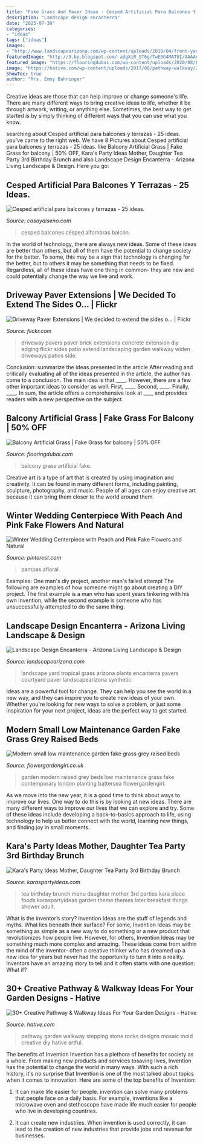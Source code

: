 ```yaml
---
title: "Fake Grass And Paver Ideas - Cesped Artificial Para Balcones Y Terrazas"
description: "Landscape design encanterra"
date: "2023-07-30"
categories:
- "ideas"
tags: ["ideas"]
images:
- "http://www.landscapearizona.com/wp-content/uploads/2018/04/front-yard-synthetic-grass-pavers-plants-sm-1024x576.jpg"
featuredImage: "http://3.bp.blogspot.com/-adgXiR_ST6g/TwE9G4MATUI/AAAAAAAADgY/XnwQ4Jy6fhY/s1600/IMG_7663.JPG"
featured_image: "https://flooringdubai.com/wp-content/uploads/2020/08/Balcony-2.jpg"
image: "https://hative.com/wp-content/uploads/2017/06/pathway-walkway/23-pathway-walkway-diy-ideas-tutorials.jpg"
ShowToc: true
author: "Mrs. Emmy Bahringer"
---
```



Creative ideas are those that can help improve or change someone's life. There are many different ways to bring creative ideas to life, whether it be through artwork, writing, or anything else. Sometimes, the best way to get started is by simply thinking of different ways that you can use what you know.

	

		
searching about Cesped artificial para balcones y terrazas - 25 ideas. you've came to the right web. We have 8 Pictures about Cesped artificial para balcones y terrazas - 25 ideas. like Balcony Artificial Grass | Fake Grass for balcony | 50% OFF, Kara&#039;s Party Ideas Mother, Daughter Tea Party 3rd Birthday Brunch and also Landscape Design Encanterra - Arizona Living Landscape &amp; Design. Here you go:
		
    
## Cesped Artificial Para Balcones Y Terrazas - 25 Ideas.

<img loading=lazy src="https://casaydiseno.com/wp-content/uploads/2016/01/balcones-pequelños-alfombras-cesped.jpg" onerror="this.onerror=null;this.src='https://tse1.mm.bing.net/th?id=OIP.CEk5xyoWgUS5I-o9Gzt9bAHaLH&amp;pid=15.1';" alt="Cesped artificial para balcones y terrazas - 25 ideas.">

_Source: casaydiseno.com_

>cesped balcones césped alfombras balcón. 

	

In the world of technology, there are always new ideas. Some of these ideas are better than others, but all of them have the potential to change society for the better. To some, this may be a sign that technology is changing for the better, but to others it may be something that needs to be fixed. Regardless, all of these ideas have one thing in common- they are new and could potentially change the way we live and work.

    
## Driveway Paver Extensions | We Decided To Extend The Sides O… | Flickr

<img loading=lazy src="https://c1.staticflickr.com/3/2713/4375935512_9e17ddd639_b.jpg" onerror="this.onerror=null;this.src='https://tse4.mm.bing.net/th?id=OIP.TUCRxJMWsCfyaHxjIivxdAHaJ4&amp;pid=15.1';" alt="Driveway Paver Extensions | We decided to extend the sides o… | Flickr">

_Source: flickr.com_

>driveway pavers paver brick extensions concrete extension diy edging flickr sides patio extend landscaping garden walkway widen driveways patios side. 

	

Conclusion: summarize the ideas presented in the article
After reading and critically evaluating all of the ideas presented in the article, the author has come to a conclusion. The main idea is that ____. However, there are a few other important ideas to consider as well. First, ____. Second, ____. Finally, ____. In sum, the article offers a comprehensive look at ____ and provides readers with a new perspective on the subject.

    
## Balcony Artificial Grass | Fake Grass For Balcony | 50% OFF

<img loading=lazy src="https://flooringdubai.com/wp-content/uploads/2020/08/Balcony-2.jpg" onerror="this.onerror=null;this.src='https://tse1.mm.bing.net/th?id=OIP.bizKSPnMa-1WdRBwSUf3SAHaHa&amp;pid=15.1';" alt="Balcony Artificial Grass | Fake Grass for balcony | 50% OFF">

_Source: flooringdubai.com_

>balcony grass artificial fake. 

	

Creative art is a type of art that is created by using imagination and creativity. It can be found in many different forms, including painting, sculpture, photography, and music. People of all ages can enjoy creative art because it can bring them closer to the world around them.

    
## Winter Wedding Centerpiece With Peach And Pink Fake Flowers And Natural

<img loading=lazy src="https://i.pinimg.com/736x/c0/8f/48/c08f48e6dac0095020351a539d1ad3d0.jpg" onerror="this.onerror=null;this.src='https://tse3.mm.bing.net/th?id=OIP.dqWlb-d5fokBz9v7HsakSQHaLG&amp;pid=15.1';" alt="Winter Wedding Centerpiece with Peach and Pink Fake Flowers and Natural">

_Source: pinterest.com_

>pampas afloral. 

	

Examples: One man's diy project, another man's failed attempt
The following are examples of how someone might go about creating a DIY project. The first example is a man who has spent years tinkering with his own invention, while the second example is someone who has unsuccessfully attempted to do the same thing.

    
## Landscape Design Encanterra - Arizona Living Landscape &amp; Design

<img loading=lazy src="http://www.landscapearizona.com/wp-content/uploads/2018/04/front-yard-synthetic-grass-pavers-plants-sm-1024x576.jpg" onerror="this.onerror=null;this.src='https://tse3.mm.bing.net/th?id=OIP.-1ztofFK88n64HEzpesoJgHaEK&amp;pid=15.1';" alt="Landscape Design Encanterra - Arizona Living Landscape &amp; Design">

_Source: landscapearizona.com_

>landscape yard tropical grass arizona plants encanterra pavers courtyard paver landscapearizona synthetic. 

	

Ideas are a powerful tool for change. They can help you see the world in a new way, and they can inspire you to create new ideas of your own. Whether you're looking for new ways to solve a problem, or just some inspiration for your next project, ideas are the perfect way to get started.

    
## Modern Small Low Maintenance Garden Fake Grass Grey Raised Beds

<img loading=lazy src="http://flowergardengirl.co.uk/wp-content/uploads/2016/02/modern-small-low-maintenance-garden-fake-grass-grey-raised-beds-contemporary-planting-fulham-london-1024x576.jpg" onerror="this.onerror=null;this.src='https://tse3.mm.bing.net/th?id=OIP.5K46dRHMzpoQN1o9dkjc_gHaEK&amp;pid=15.1';" alt="Modern small low maintenance garden fake grass grey raised beds">

_Source: flowergardengirl.co.uk_

>garden modern raised grey beds low maintenance grass fake contemporary london planting battersea flowergardengirl. 

	

As we move into the new year, it is a good time to think about ways to improve our lives. One way to do this is by looking at new ideas. There are many different ways to improve our lives that we can explore and try. Some of these ideas include developing a back-to-basics approach to life, using technology to help us better connect with the world, learning new things, and finding joy in small moments.

    
## Kara&#039;s Party Ideas Mother, Daughter Tea Party 3rd Birthday Brunch

<img loading=lazy src="http://3.bp.blogspot.com/-adgXiR_ST6g/TwE9G4MATUI/AAAAAAAADgY/XnwQ4Jy6fhY/s1600/IMG_7663.JPG" onerror="this.onerror=null;this.src='https://tse2.mm.bing.net/th?id=OIP.iKZA2Qg2UwKyz_kMLn4QmgHaLG&amp;pid=15.1';" alt="Kara&#039;s Party Ideas Mother, Daughter Tea Party 3rd Birthday Brunch">

_Source: karaspartyideas.com_

>tea birthday brunch menu daughter mother 3rd parties kara place foods karaspartyideas garden theme themes later breakfast things shower adult. 

	

What is the inventor’s story?
Invention Ideas are the stuff of legends and myths. What lies beneath their surface? For some, Invention Ideas may be something as simple as a new way to do something or a new product that revolutionizes how people live. However, for others, Invention Ideas may be something much more complex and amazing. These ideas come from within the mind of the inventor- often a creative thinker who has dreamed up a new idea for years but never had the opportunity to turn it into a reality. Inventors have an amazing story to tell and it often starts with one question: What if?

    
## 30+ Creative Pathway &amp; Walkway Ideas For Your Garden Designs - Hative

<img loading=lazy src="https://hative.com/wp-content/uploads/2017/06/pathway-walkway/23-pathway-walkway-diy-ideas-tutorials.jpg" onerror="this.onerror=null;this.src='https://tse2.mm.bing.net/th?id=OIP.Wj4TJ7eMjJmJwz4Mi0UjwQHaJ3&amp;pid=15.1';" alt="30+ Creative Pathway &amp; Walkway Ideas For Your Garden Designs - Hative">

_Source: hative.com_

>pathway garden walkway stepping stone rocks designs mosaic mold creative diy hative artful. 

	

The benefits of Invention
Invention has a plethora of benefits for society as a whole. From making new products and services tosaving lives, Invention has the potential to change the world in many ways. With such a rich history, it's no surprise that Invention is one of the most talked about topics when it comes to innovation. Here are some of the top benefits of Invention: 
1. It can make life easier for people. invention can solve many problems that people face on a daily basis. For example, inventions like a microwave oven and stethoscope have made life much easier for people who live in developing countries.

2. It can create new industries. When invention is used correctly, it can lead to the creation of new industries that provide jobs and revenue for businesses.

